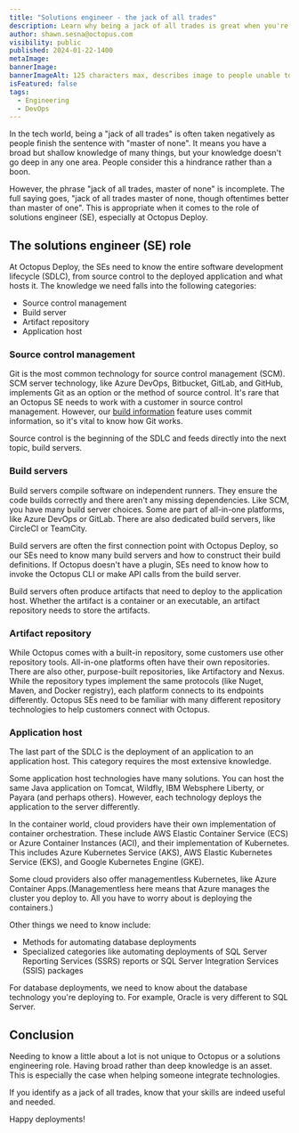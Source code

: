 ```yaml
---
title: "Solutions engineer - the jack of all trades"
description: Learn why being a jack of all trades is great when you're a solutions engineer.
author: shawn.sesna@octopus.com
visibility: public
published: 2024-01-22-1400
metaImage: 
bannerImage: 
bannerImageAlt: 125 characters max, describes image to people unable to see it.
isFeatured: false
tags: 
  - Engineering
  - DevOps
---
```


In the tech world, being a "jack of all trades" is often taken negatively as people finish the sentence with "master of none".  It means you have a broad but shallow knowledge of many things, but your knowledge doesn't go deep in any one area. People consider this a hindrance rather than a boon.

However, the phrase "jack of all trades, master of none" is incomplete. The full saying goes, "jack of all trades master of none, though oftentimes better than master of one".  This is appropriate when it comes to the role of solutions engineer (SE), especially at Octopus Deploy.

## The solutions engineer (SE) role

At Octopus Deploy, the SEs need to know the entire software development lifecycle (SDLC), from source control to the deployed application and what hosts it. The knowledge we need falls into the following categories:

- Source control management
- Build server
- Artifact repository
- Application host


### Source control management

Git is the most common technology for source control management (SCM). SCM server technology, like Azure DevOps, Bitbucket, GitLab, and GitHub, implements Git as an option or the method of source control.  It's rare that an Octopus SE needs to work with a customer in source control management. However, our [build information](https://octopus.com/docs/packaging-applications/build-servers/build-information) feature uses commit information, so it's vital to know how Git works.

Source control is the beginning of the SDLC and feeds directly into the next topic, build servers.

### Build servers

Build servers compile software on independent runners. They  ensure the code builds correctly and there aren't any missing dependencies. Like SCM, you have many build server choices. Some are part of all-in-one platforms, like Azure DevOps or GitLab. There are also dedicated build servers, like CircleCI or TeamCity. 

Build servers are often the first connection point with Octopus Deploy, so our SEs need to know many build servers and how to construct their build definitions. If Octopus doesn't have a plugin, SEs need to know how to invoke the Octopus CLI or make API calls from the build server.

Build servers often produce artifacts that need to deploy to the application host. Whether the artifact is a container or an executable, an artifact repository needs to store the artifacts.

### Artifact repository

While Octopus comes with a built-in repository, some customers use other repository tools. All-in-one platforms often have their own repositories. There are also other, purpose-built repositories, like Artifactory and Nexus. While the repository types implement the same protocols (like Nuget, Maven, and Docker registry), each platform connects to its endpoints differently. Octopus SEs need to be familiar with many different repository technologies to help customers connect with Octopus.

### Application host

The last part of the SDLC is the deployment of an application to an application host. This category requires the most extensive knowledge. 

Some application host technologies have many solutions. You can host the same Java application on Tomcat, Wildfly, IBM Websphere Liberty, or Payara (and perhaps others). However, each technology deploys the application to the server differently. 

In the container world, cloud providers have their own implementation of container orchestration. These include AWS Elastic Container Service (ECS) or Azure Container Instances (ACI), and their implementation of Kubernetes. This includes Azure Kubernetes Service (AKS), AWS Elastic Kubernetes Service (EKS), and Google Kubernetes Engine (GKE). 

Some cloud providers also offer managementless Kubernetes, like Azure Container Apps.(Managementless here means that Azure manages the cluster you deploy to. All you have to worry about is deploying the containers.) 

Other things we need to know include:

- Methods for automating database deployments
- Specialized categories like automating deployments of SQL Server Reporting Services (SSRS) reports or SQL Server Integration Services (SSIS) packages

For database deployments, we need to know about the database technology you're deploying to. For example, Oracle is very different to SQL Server.

## Conclusion

Needing to know a little about a lot is not unique to Octopus or a solutions engineering role. Having broad rather than deep knowledge is an asset. This is especially the case when helping someone integrate technologies. 

If you identify as a jack of all trades, know that your skills are indeed useful and needed.

Happy deployments!